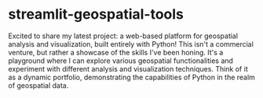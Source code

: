 # streamlit-geospatial-tools

Excited to share my latest project: a web-based platform for geospatial analysis and visualization, built entirely with Python! This isn't a commercial venture, but rather a showcase of the skills I've been honing. It's a playground where I can explore various geospatial functionalities and experiment with different analysis and visualization techniques. Think of it as a dynamic portfolio, demonstrating the capabilities of Python in the realm of geospatial data.